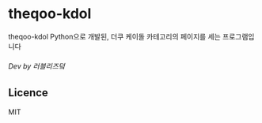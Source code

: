 # theqoo-kdol
theqoo-kdol Python으로 개발된, 더쿠 케이돌 카테고리의 페이지를 세는 프로그램입니다

###### Dev by 러블리즈덬

## Licence
MIT
